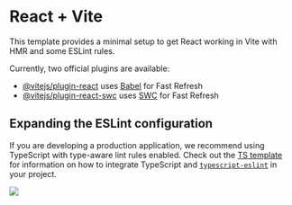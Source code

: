 # React + Vite

This template provides a minimal setup to get React working in Vite with HMR and some ESLint rules.

Currently, two official plugins are available:

- [@vitejs/plugin-react](https://github.com/vitejs/vite-plugin-react/blob/main/packages/plugin-react) uses [Babel](https://babeljs.io/) for Fast Refresh
- [@vitejs/plugin-react-swc](https://github.com/vitejs/vite-plugin-react/blob/main/packages/plugin-react-swc) uses [SWC](https://swc.rs/) for Fast Refresh

## Expanding the ESLint configuration

If you are developing a production application, we recommend using TypeScript with type-aware lint rules enabled. Check out the [TS template](https://github.com/vitejs/vite/tree/main/packages/create-vite/template-react-ts) for information on how to integrate TypeScript and [`typescript-eslint`](https://typescript-eslint.io) in your project.


<!-- Image Map Generated by http://www.image-map.net/ -->
<img src="waldo_beach_ojj7bf.webp" usemap="#image-map">

<map name="image-map">
    <area target="" alt="" title="" href="" coords="273,417,312,504" shape="rect">
    <area target="" alt="" title="" href="" coords="613,416,656,495" shape="rect">
    <area target="" alt="" title="" href="" coords="727,416,772,491" shape="rect">
</map>